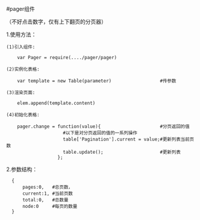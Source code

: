 #pager组件

（不好点击数字，仅有上下翻页的分页器）

1.使用方法：

    (1)引入组件:

        var Pager = require(..../pager/pager)

    (2)实例化表格:

        var template = new Table(parameter)                  #传参数

    (3)渲染页面:

        elem.append(template.content)

    (4)初始化表格:

        pager.change = function(value){                      #分页返回的值
                         #以下是对分页返回的值的一系列操作
                         table['Pagination'].current = value;#更新列表当前页数
                         table.update();                     #更新列表
                       };
2.参数结构：

      {
          pages:0,   #总页数，
          current:1, #当前页数
          total:0,   #总数量
          node:0     #每页的数量
      }